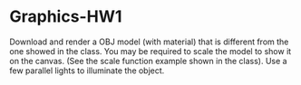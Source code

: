 # Graphics-HW1
Download and render a OBJ model (with material) that is different from the one showed in the class. You may be required to scale the model to show  it on the canvas. (See the scale function example shown in the class). Use a few parallel lights to illuminate the object.
